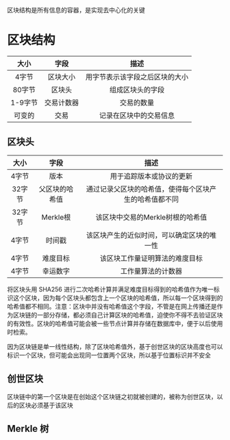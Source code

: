 区块结构是所有信息的容器，是实现去中心化的关键

# 区块结构
| 大小 | 字段 | 描述 |
|:-------:|:-------:|:-------:|
|4字节|区块大小|用字节表示该字段之后区块的大小|
|80字节|区块头|组成区块头的字段|
|1-9字节|交易计数器|交易的数量|
|可变的|交易|记录在区块中的交易信息|

## 区块头
| 大小 | 字段 | 描述 |
|:-------:|:-------:|:-------:|
|4字节|版本|用于追踪版本或协议的更新|
|32字节|父区块的哈希值|通过记录父区块的哈希值，使得每个区块产生的哈希值都不同|
|32字节|Merkle根|该区块中交易的Merkle树根的哈希值|
|4字节|时间戳|该区块产生的近似时间，可以确定区块的唯一性|
|4字节|难度目标|该区块工作量证明算法的难度目标|
|4字节|幸运数字|工作量算法的计数器|

将区块头用 SHA256 进行二次哈希计算并满足难度目标得到的哈希值作为唯一标识这个区块，因为每个区块头都包含上一个区块的哈希值，所以每一个区块得到的哈希值都不相同。注意：区块中并没有哈希值这个字段，不管是在网上传播还是作为区块链的一部分存储，都必须自己计算区块的哈希值，迫使你不得不去验证区块的有效性。区块的哈希值可能会被一些节点计算并存储在数据库中，便于以后使用时检索。

因为区块链是单一线性结构，除了区块哈希值外，基于创世区块的区块高度也可以标识一个区块，但可能会出现同一位置两个区块，所以基于位置标识并不安全

## 创世区块
区块链中的第一个区块是在创始这个区块链之初就被创建的，被称为创世区块，以后的区块必须基于该区块

## Merkle 树
